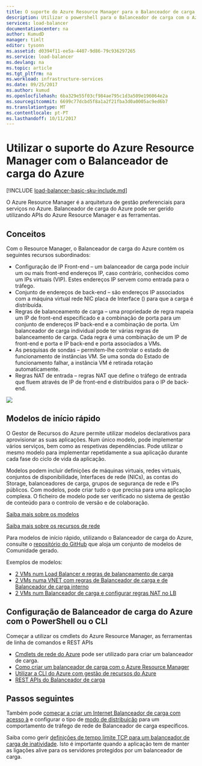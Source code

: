 ```yaml
---
title: O suporte do Azure Resource Manager para o Balanceador de carga | Microsoft Docs
description: Utilizar o powershell para o Balanceador de carga com o Azure Resource Manager. Utilizar modelos de Balanceador de carga
services: load-balancer
documentationcenter: na
author: KumudD
manager: timlt
editor: tysonn
ms.assetid: d0394f11-ee5a-4407-9d86-79c936297265
ms.service: load-balancer
ms.devlang: na
ms.topic: article
ms.tgt_pltfrm: na
ms.workload: infrastructure-services
ms.date: 09/25/2017
ms.author: kumud
ms.openlocfilehash: 6ba329e55f03cf984ae795c1d3a509e196064e2a
ms.sourcegitcommit: 6699c77dcbd5f8a1a2f21fba3d0a0005ac9ed6b7
ms.translationtype: MT
ms.contentlocale: pt-PT
ms.lasthandoff: 10/11/2017
---
```

# <a name="using-azure-resource-manager-support-with-azure-load-balancer"></a>Utilizar o suporte do Azure Resource Manager com o Balanceador de carga do Azure

[!INCLUDE [load-balancer-basic-sku-include.md](../../includes/load-balancer-basic-sku-include.md)]

O Azure Resource Manager é a arquitetura de gestão preferenciais para serviços no Azure. Balanceador de carga do Azure pode ser gerido utilizando APIs do Azure Resource Manager e as ferramentas.

## <a name="concepts"></a>Conceitos

Com o Resource Manager, o Balanceador de carga do Azure contém os seguintes recursos subordinados:

* Configuração de IP Front-end – um balanceador de carga pode incluir um ou mais front-end endereços IP, caso contrário, conhecidos como um IPs virtuais (VIP). Estes endereços IP servem como entrada para o tráfego.
* Conjunto de endereços de back-end – são endereços IP associados com a máquina virtual rede NIC placa de Interface () para que a carga é distribuída.
* Regras de balanceamento de carga – uma propriedade de regra mapeia um IP de front-end especificado e a combinação de porta para um conjunto de endereços IP back-end e a combinação de porta. Um balanceador de carga individual pode ter várias regras de balanceamento de carga. Cada regra é uma combinação de um IP de front-end e porta e IP back-end e porta associados a VMs.
* As pesquisas de sondas – permitem-lhe controlar o estado de funcionamento de instâncias VM. Se uma sonda do Estado de funcionamento falhar, a instância VM é retirada rotação automaticamente.
* Regras NAT de entrada – regras NAT que define o tráfego de entrada que fluem através de IP de front-end e distribuídos para o IP de back-end.

![](./media/load-balancer-arm/load-balancer-arm.png)

## <a name="quickstart-templates"></a>Modelos de início rápido

O Gestor de Recursos do Azure permite utilizar modelos declarativos para aprovisionar as suas aplicações. Num único modelo, pode implementar vários serviços, bem como as respetivas dependências. Pode utilizar o mesmo modelo para implementar repetidamente a sua aplicação durante cada fase do ciclo de vida da aplicação.

Modelos podem incluir definições de máquinas virtuais, redes virtuais, conjuntos de disponibilidade, Interfaces de rede (NICs), as contas do Storage, balanceadores de carga, grupos de segurança de rede e IPs públicos. Com modelos, pode criar tudo o que precisa para uma aplicação complexa. O ficheiro de modelo pode ser verificado no sistema de gestão de conteúdo para o controlo de versão e de colaboração.

[Saiba mais sobre os modelos](../azure-resource-manager/resource-manager-template-walkthrough.md)

[Saiba mais sobre os recursos de rede](../virtual-network/resource-groups-networking.md)

Para modelos de início rápido, utilizando o Balanceador de carga do Azure, consulte o [repositório do GitHub](https://github.com/Azure/azure-quickstart-templates) que aloja um conjunto de modelos de Comunidade gerado.

Exemplos de modelos:

* [2 VMs num Load Balancer e regras de balanceamento de carga](http://go.microsoft.com/fwlink/?LinkId=544799)
* [2 VMs numa VNET com regras de Balanceador de carga e de Balanceador de carga interno](http://go.microsoft.com/fwlink/?LinkId=544800)
* [2 VMs num Balanceador de carga e configurar regras NAT no LB](http://go.microsoft.com/fwlink/?LinkId=544801)

## <a name="setting-up-azure-load-balancer-with-a-powershell-or-cli"></a>Configuração de Balanceador de carga do Azure com o PowerShell ou o CLI

Começar a utilizar os cmdlets do Azure Resource Manager, as ferramentas de linha de comandos e REST APIs

* [Cmdlets de rede do Azure](https://msdn.microsoft.com/library/azure/mt163510.aspx) pode ser utilizado para criar um balanceador de carga.
* [Como criar um balanceador de carga com o Azure Resource Manager](load-balancer-get-started-ilb-arm-ps.md)
* [Utilizar a CLI do Azure com gestão de recursos do Azure](../xplat-cli-azure-resource-manager.md)
* [REST APIs do Balanceador de carga](https://msdn.microsoft.com/library/azure/mt163651.aspx)

## <a name="next-steps"></a>Passos seguintes

Também pode [começar a criar um Internet Balanceador de carga com acesso à](load-balancer-get-started-internet-arm-ps.md) e configurar o tipo de [modo de distribuição](load-balancer-distribution-mode.md) para um comportamento de tráfego de rede de Balanceador de carga específicos.

Saiba como gerir [definições de tempo limite TCP para um balanceador de carga de inatividade](load-balancer-tcp-idle-timeout.md). Isto é importante quando a aplicação tem de manter as ligações alive para os servidores protegidos por um balanceador de carga.
